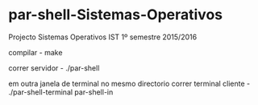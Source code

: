 # par-shell-Sistemas-Operativos

Projecto Sistemas Operativos IST 1º semestre 2015/2016

compilar -  make 

correr servidor - ./par-shell

em outra janela de terminal no mesmo directorio
correr terminal cliente - ./par-shell-terminal par-shell-in

